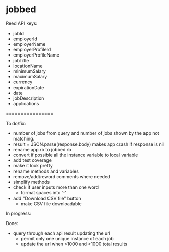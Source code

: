 jobbed
================

Reed API keys: 

- jobId
- employerId
- employerName
- employerProfileId
- employerProfileName
- jobTitle
- locationName
- minimumSalary
- maximumSalary
- currency
- expirationDate
- date
- jobDescription
- applications

================

To do/fix:

- number of jobs from query and number of jobs shown by the app not matching.
- result = JSON.parse(response.body) makes app crash if response is nil
- rename app.rb to jobbed.rb
- convert if possible all the instance variable to local variable
- add test coverage
- make it look pretty
- rename methods and variables
- remove/add/reword comments where needed
- simplify methods
- check if user inputs more than one word
	- format spaces into '-'
- add "Download CSV file" button
	- make CSV file downloadable


In progress:

Done:
- query through each api result updating the url
	- permit only one unique instance of each job
	- update the url when <1000 and >1000 total results

